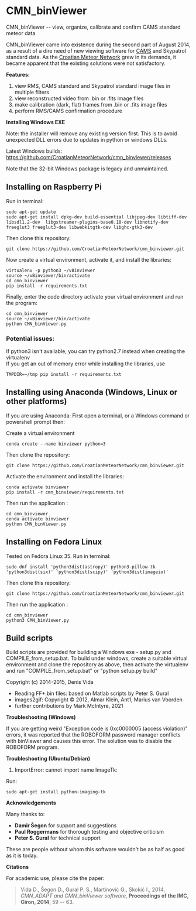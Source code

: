 # CMN_binViewer

CMN_binViewer -- view, organize, calibrate and confirm CAMS standard meteor data

CMN_binViewer came into existence during the second part of August 2014, as a result of a dire need of new viewing software for [CAMS](http://cams.seti.org/) and Skypatrol standard data. As the [Croatian Meteor Network](http://cmn.rgn.hr/) grew in its demands, it became apparent that the existing solutions were not satisfactory.

**Features:**

1. view RMS, CAMS standard and Skypatrol standard image files in multiple filters
2. view reconstructed video from .bin or .fits image files
3. make calibration (dark, flat) frames from .bin or .fits image files
4. perform RMS/CAMS confirmation procedure

**Installing Windows EXE**

Note: the installer will remove any existing version first. This is to avoid unexpected DLL errors 
due to updates in python or windows DLLs. 

Latest Windows builds: https://github.com/CroatianMeteorNetwork/cmn_binviewer/releases

Note that the 32-bit Windows package is legacy and unmaintained.

## Installing on Raspberry Pi

Run in terminal:

```
sudo apt-get update 
sudo apt-get install dpkg-dev build-essential libjpeg-dev libtiff-dev libsdl1.2-dev  libgstreamer-plugins-base0.10-dev libnotify-dev freeglut3 freeglut3-dev libwebkitgtk-dev libghc-gtk3-dev
```

Then clone this repository:
```
git clone https://github.com/CroatianMeteorNetwork/cmn_binviewer.git
```

Now create a virtual environment, activate it, and install the libraries:

```
virtualenv -p python3 ~/vBinviewer  
source ~/vBinviewer/bin/activate  
cd cmn_binviewer  
pip install -r requirements.txt  
```

Finally, enter the code directory activate your virtual environment and run the program:
```
cd cmn_binviewer  
source ~/vBinviewer/bin/activate  
python CMN_binViewer.py  

```
### Potential issues:  
If python3 isn't available, you can try python2.7 instead when creating the virtualenv  
If you get an out of memory error while installing the libraries, use  
```
TMPDIR=~/tmp pip install -r requirements.txt  
```

## Installing using Anaconda (Windows, Linux or other platforms)

If you are using Anaconda:
First open a terminal, or a Windows command or powershell prompt then:

Create a virtual environment
```
conda create --name binviewer python=3
```

Then clone the repository:
```
git clone https://github.com/CroatianMeteorNetwork/cmn_binviewer.git
```

Activate the environment and install the libraries:

```
conda activate binviewer
pip install -r cmn_binviewer/requirements.txt
```

Then run the application :
```
cd cmn_binviewer
conda activate binviewer
python CMN_binViewer.py
```

## Installing on Fedora Linux

Tested on Fedora Linux 35.
Run in terminal:

```
sudo dnf install 'python3dist(astropy)' python3-pillow-tk 'python3dist(six)' 'python3dist(scipy)' 'python3dist(imageio)'
```

Then clone this repository:
```
git clone https://github.com/CroatianMeteorNetwork/cmn_binviewer.git
```

Then run the application :
```
cd cmn_binviewer
python3 CMN_binViewer.py
```

## Build scripts

Build scripts are provided for building a Windows exe - setup.py and COMPILE_from_setup.bat. 
To build under windows, create a suitable virtual environment and clone the repository as above,
then activate the virtualenv and run "COMPILE_from_setup.bat" or "python setup.py build"


Copyright (c) 2014-2015, Denis Vida
* Reading FF*.bin files: based on Matlab scripts by Peter S. Gural
* images2gif: Copyright © 2012, Almar Klein, Ant1, Marius van Voorden
* further contributions by Mark McIntyre, 2021


**Troubleshooting (Windows)**

If you are getting weird "Exception code is 0xc0000005 (access violation)" errors, it was reported that the ROBOFORM password manager conflicts with binViewer and causes this error. The solution was to disable the ROBOFORM program.


**Troubleshooting (Ubuntu/Debian)**

1. ImportError: cannot import name ImageTk:

Run:
```
sudo apt-get install python-imaging-tk
```

**Acknowledgements**

Many thanks to:

- **Damir Šegon** for support and suggestions 
- **Paul Roggermans** for thorough testing and objective criticism 
- **Peter S. Gural** for technical support

These are people without whom this software wouldn't be as half as good as it is today.

**Citations**

For academic use, please cite the paper:
>Vida D., Šegon D., Gural P. S., Martinović G., Skokić I., 2014, *CMN_ADAPT and CMN_binViewer software*, **Proceedings of the IMC, Giron, 2014**, 59 -- 63.
